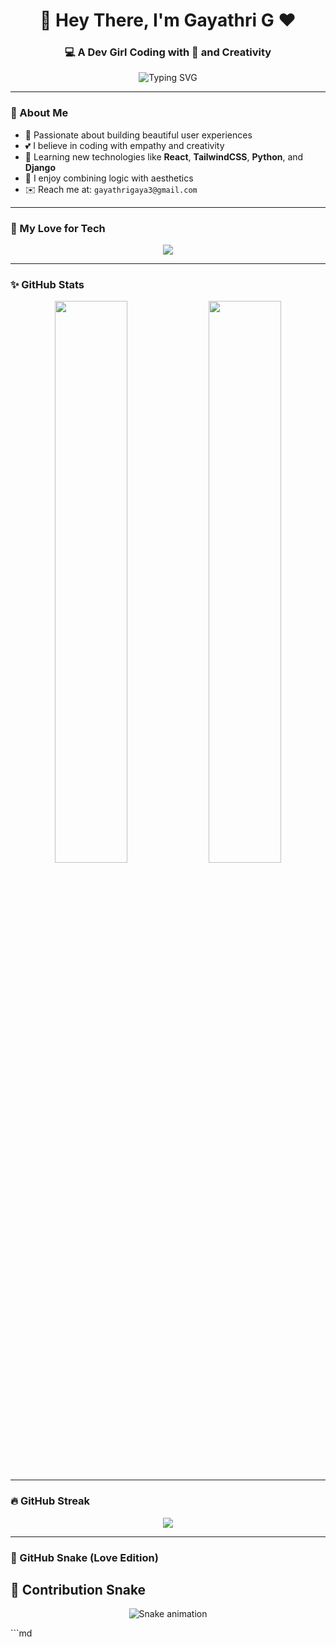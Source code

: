 <h1 align="center">🌹 Hey There, I'm Gayathri G ❤️</h1>
<h3 align="center">💻 A Dev Girl Coding with 💖 and Creativity</h3>

<p align="center">
  <img src="https://readme-typing-svg.demolab.com?font=Pacifico&size=28&duration=3000&pause=1200&color=FF6EB4&center=true&vCenter=true&multiline=true&width=450&lines=Crafting+code+with+love+🌸;Designing+dreams+into+reality+💻;Welcome+to+my+code+garden+🌷" alt="Typing SVG" />
</p>

---

### 💌 About Me

- 🌼 Passionate about building beautiful user experiences  
- 💕 I believe in coding with empathy and creativity  
- 🌱 Learning new technologies like **React**, **TailwindCSS**, **Python**, and **Django**  
- 💫 I enjoy combining logic with aesthetics  
- ✉️ Reach me at: `gayathrigaya3@gmail.com`

---

### 🌸 My Love for Tech

<p align="center">
  <img src="https://skillicons.dev/icons?i=html,css,js,react,tailwind,python,django,figma,vscode,github" />
</p>

---

### ✨ GitHub Stats

<p align="center">
  <img src="https://github-readme-stats.vercel.app/api?username=her-github-username&show_icons=true&theme=cobalt&hide_border=true" width="48%" />
  <img src="https://github-readme-stats.vercel.app/api/top-langs/?username=her-github-username&layout=compact&theme=cobalt&hide_border=true" width="48%" />
</p>

---

### 🔥 GitHub Streak

<p align="center">
  <img src="https://github-readme-streak-stats.herokuapp.com/?user=her-github-username&theme=tokyonight&hide_border=true" />
</p>

---

### 🐍 GitHub Snake (Love Edition)


## 🐍 Contribution Snake

<p align="center">
  <img src="https://raw.githubusercontent.com/her-github-username/her-github-username/output/github-contribution-grid-snake.svg" alt="Snake animation" />
</p>
```md
